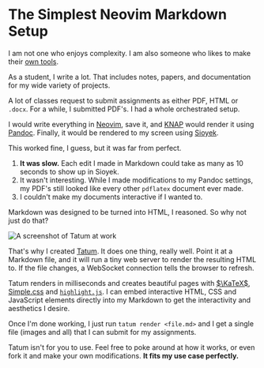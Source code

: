 # The Simplest Neovim Markdown Setup

I am not one who enjoys complexity.
I am also someone who likes to make their [own tools](https://github.com/elijah-potter/harper).

As a student, I write a lot.
That includes notes, papers, and documentation for my wide variety of projects.

A lot of classes request to submit assignments as either PDF, HTML or `.docx`.
For a while, I submitted PDF's.
I had a whole orchestrated setup.

I would write everything in [Neovim](https://neovim.io/), save it, and [KNAP](https://github.com/frabjous/knap) would render it using [Pandoc](https://pandoc.org/).
Finally, it would be rendered to my screen using [Sioyek](https://sioyek.info/).

This worked fine, I guess, but it was far from perfect.

1. __It was slow.__ Each edit I made in Markdown could take as many as 10 seconds to show up in Sioyek.
1. It wasn't interesting. While I made modifications to my Pandoc settings, my PDF's still looked like every other `pdflatex` document ever made.
1. I couldn't make my documents interactive if I wanted to.

Markdown was designed to be turned into HTML, I reasoned.
So why not just do that?

![A screenshot of Tatum at work](/images/tatum_screenshot.webp)

That's why I created [Tatum](https://github.com/elijah-potter/tatum).
It does one thing, really well.
Point it at a Markdown file, and it will run a tiny web server to render the resulting HTML to.
If the file changes, a WebSocket connection tells the browser to refresh.

Tatum renders in milliseconds and creates beautiful pages with [$\KaTeX$](https://katex.org/), [Simple.css](https://simplecss.org/) and [`highlight.js`](https://highlightjs.org/).
I can embed interactive HTML, CSS and JavaScript elements directly into my Markdown to get the interactivity and aesthetics I desire.

Once I'm done working, I just run `tatum render <file.md>` and I get a single file (images and all) that I can submit for my assignments.

Tatum isn't for you to use.
Feel free to poke around at how it works, or even fork it and make your own modifications.
__It fits my use case perfectly.__
